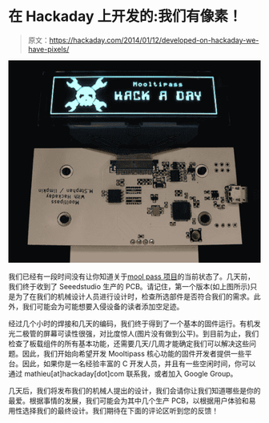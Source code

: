 # 在 Hackaday 上开发的:我们有像素！

> 原文：<https://hackaday.com/2014/01/12/developed-on-hackaday-we-have-pixels/>

[![](img/e506520d52ed632b9b20abfefbb3f5ab.png)](http://hackaday.com/wp-content/uploads/2014/01/mooltipass.jpg)

我们已经有一段时间没有让你知道关于[mool pass 项目](https://github.com/limpkin/mooltipass)的当前状态了。几天前，我们终于收到了 Seeedstudio 生产的 PCB。请记住，第一个版本(如上图所示)只是为了在我们的机械设计人员进行设计时，检查所选部件是否符合我们的需求。此外，我们可能会为可能想要入侵设备的读者添加空足迹。

经过几个小时的焊接和几天的编码，我们终于得到了一个基本的固件运行。有机发光二极管的屏幕可读性很强，对比度惊人(图片没有做到公平)。到目前为止，我们检查了板载组件的所有基本功能，还需要几天/几周才能确定我们可以解决这些问题。因此，我们开始向希望开发 Mooltipass 核心功能的固件开发者提供一些平台。因此，如果你是一名经验丰富的 C 开发人员，并且有一些空闲时间，你可以通过 mathieu[at]hackaday[dot]com 联系我，或者加入 Google Group。

几天后，我们将发布我们的机械人提出的设计，我们会请你让我们知道哪些是你的最爱。根据事情的发展，我们可能会为其中几个生产 PCB，以根据用户体验和易用性选择我们的最终设计。我们期待在下面的评论区听到您的反馈！